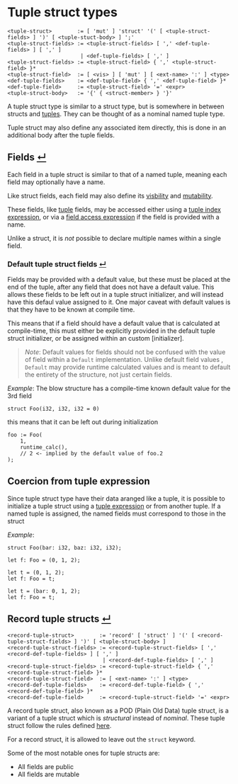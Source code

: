 # Tuple struct types
```
<tuple-struct>        := [ 'mut' ] 'struct' '(' [ <tuple-struct-fields> ] ')' [ <tuple-stuct-body> ] ';'
<tuple-struct-fields> := <tuple-struct-fields> [ ',' <def-tuple-fields> ] [ ',' ]
                       | <def-tuple-fields> [ ',' ]
<tuple-struct-fields> := <tuple-struct-field> { ',' <tuple-struct-field> }*
<tuple-struct-field>  := [ <vis> ] [ 'mut' ] [ <ext-name> ':' ] <type>
<def-tuple-fields>    := <def-tuple-field> { ',' <def-tuple-field> }*
<def-tuple-field>     := <tuple-struct-field> '=' <expr>
<tuple-struct-body>   := '{' { <struct-member> } '}'
```

A tuple struct type is similar to a struct type, but is somewhere in between structs and [tuples].
They can be thought of as a nominal named tuple type.

Tuple struct may also define any associated item directly, this is done in an additional body after the tuple fields.


## Fields [↵](#tuple-struct-types)

Each field in a tuple struct is similar to that of a named tuple, meaning each field may optionally have a name.

Like struct fields, each field may also define its [visbility] and [mutability].

These fields, like [tuple] fields, may be accessed either using a [tuple index expression], or via a [field access expression] if the field is provided with a name.

Unlike a struct, it is *not* possible to declare multiple names within a single field.

### Default tuple struct fields [↵](#fields-)

Fields may be provided with a default value, but these must be placed at the end of the tuple, after any field that does not have a default value.
This allows these fields to be left out in a tuple struct initializer, and will instead have this defaul value assigned to it.
One major caveat with default values is that they have to be known at compile time.

This means that if a field should have a default value that is calculated at compile-time, this must either be explicitly provided in the default tuple struct initializer, or be assigned within an custom [initializer].

> _Note_: Default values for fields should not be confused with the value of field within a `Default` implementation.
>         Unlike default field values , `Default` may provide runtime calculated values and is meant to default the entirety of the structure, not just certain fields.

_Example_: The blow structure has a compile-time known default value for the 3rd field
```
struct Foo(i32, i32, i32 = 0)
```
this means that it can be left out during initialization
```
foo := Foo(
    1,
    runtime_calc(),
    // 2 <- implied by the default value of foo.2
); 
```

## Coercion from tuple expression

Since tuple struct type have their data aranged like a tuple, it is possible to initialize a tuple struct using a [tuple expression] or from another tuple.
If a named tuple is assigned, the named fields must correspond to those in the struct

_Example_:
```
struct Foo(bar: i32, baz: i32, i32);

let f: Foo = (0, 1, 2);

let t = (0, 1, 2);
let f: Foo = t;

let t = (bar: 0, 1, 2);
let f: Foo = t;
```

## Record tuple structs [↵](#tuple-struct-types)
```
<record-tuple-struct>        := 'record' [ 'struct' ] '(' [ <record-tuple-struct-fields> ] ')' [ <tuple-struct-body> ]
<record-tuple-struct-fields> := <record-tuple-struct-fields> [ ',' <record-def-tuple-fields> ] [ ',' ]
                              | <record-def-tuple-fields> [ ',' ]
<record-tuple-struct-fields> := <record-tuple-struct-field> { ',' <record-tuple-struct-field> }*
<record-tuple-struct-field>  := [ <ext-name> ':' ] <type>
<record-def-tuple-fields>    := <record-def-tuple-field> { ',' <record-def-tuple-field> }*
<record-def-tuple-field>     := <record-tuple-struct-field> '=' <expr>
```

A record tuple struct, also known as a POD (Plain Old Data) tuple struct, is a variant of a tuple struct which is _structural_ instead of _nominal_.
These tuple struct follow the rules defined [here](../nominal-vs-structural-types.md).

For a record struct, it is allowed to leave out the `struct` keyword.

Some of the most notable ones for tuple structs are:
- All fields are public
- All fields are mutable



[mutability]:              ./struct-types.md#field-mutability-
[visbility]:               ./struct-types.md#field-visibility-
[tuple]:                   ./tuple-types.md
[tuples]:                  ./tuple-types.md
[field access expression]: ../../../expressions/field-access-expressions.md
[tuple index expression]:  ../../../expressions/tuple-index-expressions.md
[tuple expression]:        ../../../expressions/constructing-expressions/tuple-expressions.md